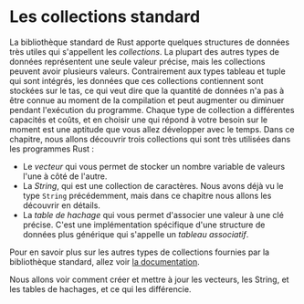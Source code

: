 <!--
# Common Collections
-->

# Les collections standard

<!--
Rust’s standard library includes a number of very useful data structures called
*collections*. Most other data types represent one specific value, but
collections can contain multiple values. Unlike the built-in array and tuple
types, the data these collections point to is stored on the heap, which means
the amount of data does not need to be known at compile time and can grow or
shrink as the program runs. Each kind of collection has different capabilities
and costs, and choosing an appropriate one for your current situation is a
skill you’ll develop over time. In this chapter, we’ll discuss three
collections that are used very often in Rust programs:
-->

La bibliothèque standard de Rust apporte quelques structures de données très
utiles qui s'appellent les *collections*. La plupart des autres types de données
représentent une seule valeur précise, mais les collections peuvent avoir
plusieurs valeurs. Contrairement aux types tableau et tuple qui sont intégrés,
les données que ces collections contiennent sont stockées sur le tas, ce qui
veut dire que la quantité de données n'a pas à être connue au moment de la
compilation et peut augmenter ou diminuer pendant l'exécution du programme.
Chaque type de collection a différentes capacités et coûts, et en choisir une
qui répond à votre besoin sur le moment est une aptitude que vous allez
développer avec le temps. Dans ce chapitre, nous allons découvrir trois
collections qui sont très utilisées dans les programmes Rust :

<!--
* A *vector* allows you to store a variable number of values next to each other.
* A *string* is a collection of characters. We’ve mentioned the `String` type
  previously, but in this chapter we’ll talk about it in depth.
* A *hash map* allows you to associate a value with a particular key. It’s a
  particular implementation of the more general data structure called a *map*.
-->

* Le *vecteur* qui vous permet de stocker un nombre variable de valeurs l'une à
  côté de l'autre.
* La *String*, qui est une collection de caractères. Nous avons déjà vu le type
  `String` précédemment, mais dans ce chapitre nous allons les découvrir en
  détails.
* La *table de hachage* qui vous permet d'associer une valeur à une clé précise.
  C'est une implémentation spécifique d'une structure de données plus générique
  qui s'appelle un *tableau associatif*.

<!--
To learn about the other kinds of collections provided by the standard library,
see [the documentation][collections].
-->

Pour en savoir plus sur les autres types de collections fournies par la
bibliothèque standard, allez voir [la documentation][collections].

<!--
[collections]: ../std/collections/index.html
-->

[collections]: https://doc.rust-lang.org/std/collections/index.html

<!--
We’ll discuss how to create and update vectors, strings, and hash maps, as well
as what makes each special.
-->

Nous allons voir comment créer et mettre à jour les vecteurs, les String, et les
tables de hachages, et ce qui les différencie.
